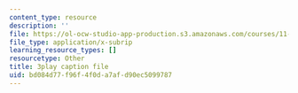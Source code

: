 ```yaml
---
content_type: resource
description: ''
file: https://ol-ocw-studio-app-production.s3.amazonaws.com/courses/11-384-malaysia-sustainable-cities-practicum-spring-2018/bd084d77f96f4f0da7afd90ec5099787_zqG5N0ixkak.srt
file_type: application/x-subrip
learning_resource_types: []
resourcetype: Other
title: 3play caption file
uid: bd084d77-f96f-4f0d-a7af-d90ec5099787
---
```

